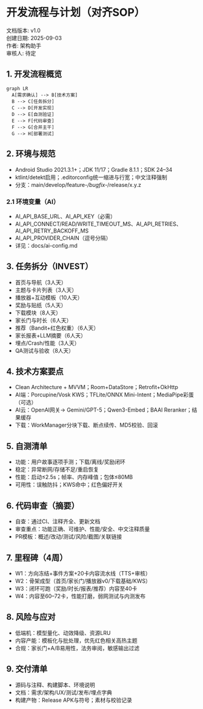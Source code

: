 # 开发流程与计划（对齐SOP）

文档版本: v1.0  
创建日期: 2025-09-03  
作者: 架构助手  
审核人: 待定

## 1. 开发流程概览
```mermaid
graph LR
  A[需求确认] --> B[技术方案]
  B --> C[任务拆分]
  C --> D[开发实现]
  D --> E[自测验证]
  E --> F[代码审查]
  F --> G[合并主干]
  G --> H[部署测试]
```

## 2. 环境与规范
- Android Studio 2021.3.1+；JDK 11/17；Gradle 8.1.1；SDK 24–34
- ktlint/detekt启用；.editorconfig统一缩进与行宽；中文注释强制
- 分支：main/develop/feature-*/bugfix-*/release/x.y.z

### 2.1 环境变量（AI）
- AI_API_BASE_URL、AI_API_KEY（必需）
- AI_API_CONNECT/READ/WRITE_TIMEOUT_MS、AI_API_RETRIES、AI_API_RETRY_BACKOFF_MS
- AI_API_PROVIDER_CHAIN（逗号分隔）
- 详见：docs/ai-config.md

## 3. 任务拆分（INVEST）
- 首页与导航（3人天）
- 主题与卡片列表（3人天）
- 播放器+互动模板（10人天）
- 奖励与贴纸（5人天）
- 下载模块（8人天）
- 家长门与时长（6人天）
- 推荐（Bandit+红色权重）（6人天）
- 家长报表+LLM摘要（6人天）
- 埋点/Crash/性能（3人天）
- QA测试与验收（8人天）

## 4. 技术方案要点
- Clean Architecture + MVVM；Room+DataStore；Retrofit+OkHttp
- AI端：Porcupine/Vosk KWS；TFLite/ONNX Mini-Intent；MediaPipe彩蛋（可选）
- AI云：OpenAI网关→ Gemini/GPT-5；Qwen3-Embed；BAAI Reranker；结果缓存
- 下载：WorkManager分块下载、断点续传、MD5校验、回滚

## 5. 自测清单
- 功能：用户故事逐项手测；下载/离线/奖励闭环
- 稳定：异常断网/存储不足/重启恢复
- 性能：启动≤2.5s；帧率、内存峰值；包体≤80MB
- 可用性：误触防抖；KWS命中；红色偏好开关

## 6. 代码审查（摘要）
- 自查：通过CI、注释齐全、更新文档
- 审查重点：功能正确、可维护、性能/安全、中文注释质量
- PR模板：概述/改动/测试/风险/截图/关联链接

## 7. 里程碑（4周）
- W1：方向冻结+事件方案+20卡内容流水线（TTS+审核）
- W2：骨架成型（首页/家长门/播放器v0/下载基础/KWS）
- W3：闭环可跑（奖励/时长/报表/推荐）内容至40卡
- W4：内容至60–72卡，性能打磨，弱网测试与内测发布

## 8. 风险与应对
- 低端机：模型量化、动效降级、资源LRU
- 内容产能：模板化与批处理，优先红色相关高热主题
- 合规：家长门+A/B易用性，法务审阅，敏感输出过滤

## 9. 交付清单
- 源码与注释、构建脚本、环境说明
- 文档：需求/架构/UX/测试/发布/埋点字典
- 构建产物：Release APK与符号；素材与校验记录

